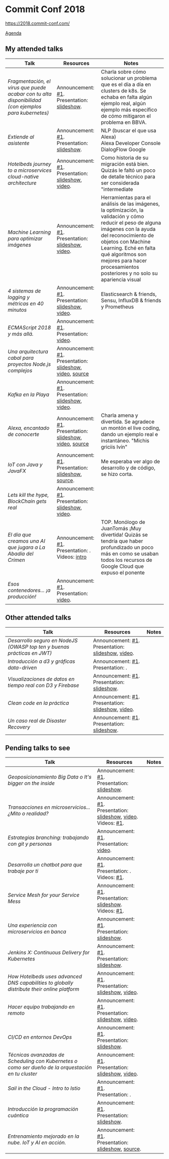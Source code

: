 # Commit Conf 2018

https://2018.commit-conf.com/

[Agenda](https://www.koliseo.com/events/commit-2018/r4p/5630471824211968/agenda#/5116072650866688)

## My attended talks

| Talk | Resources | Notes |
| --- | --- | --- |
| *Fragmentación, el virus que puede acabar con tu alta disponibilidad (con ejemplos para kubernetes)* | Announcement: [#1](https://www.koliseo.com/events/commit-2018/r4p/5630471824211968/agenda#/5116072650866688/5717939168739328). <br /> Presentation: [slideshow](https://speakerdeck.com/agonzalezro/fragmentacion-el-virus-que-puede-acabar-con-tu-alta-disponibilidad-con-ejemplos-para-kubernetes). | Charla sobre cómo solucionar un problema que es el día a día en clusters de k8s. Se echaba en falta algún ejemplo real, algún ejemplo más específico de cómo mitigaron el problema en BBVA. |
| *Extiende al asistente* | Announcement: [#1](https://www.koliseo.com/events/commit-2018/r4p/5630471824211968/agenda#/5116072650866688/5751115173855232). <br /> Presentation: [slideshow](https://www.slideshare.net/adiazcan/commit-conf-2018-extiende-al-asistente). | NLP (buscar el que usa Alexa) <br /> Alexa Developer Console <br /> DialogFlow Google |
| *Hotelbeds journey to a microservices cloud-native architecture* | Announcement: [#1](https://www.koliseo.com/events/commit-2018/r4p/5630471824211968/agenda#/5116072650866688/5740032413401088). <br /> Presentation: [slideshow](https://www.slideshare.net/JordiPuigsegurFigueras/commit-conf-2018-hotelbeds-journey-to-a-microservice-cloudbased-architecture), [video](https://www.youtube.com/watch?v=5H0X65QVF34&feature=youtu.be). | Como historia de su migración está bien. Quizás le faltó un poco de detalle técnico para ser considerada "intermediate |
| *Machine Learning para optimizar imágenes* | Announcement: [#1](https://www.koliseo.com/events/commit-2018/r4p/5630471824211968/agenda#/5116072650866688/5647619430809600). <br /> Presentation: [slideshow](https://slides.com/joanleon/image-optimization-ml-v2/#/), [video](https://www.youtube.com/watch?v=SH6zG6qhJvI&feature=youtu.be). |  Herramientas para el análisis de las imágenes, la optimización, la validación y cómo reducir el peso de alguna imágenes con la ayuda del reconocimiento de objetos con Machine Learning. Eché en falta qué algoritmos son mejores para hacer procesamientos posteriores y no solo su apariencia visual |
| *4 sistemas de logging y métricas en 40 minutos* | Announcement: [#1](https://www.koliseo.com/events/commit-2018/r4p/5630471824211968/agenda#/5116072650866688/5676247317217280). <br /> Presentation: [slideshow](https://speakerdeck.com/lekum/4-logging-and-metrics-systems-in-40-minutes), [video](https://www.youtube.com/watch?v=IlfeNpLLpXs). | Elasticsearch & friends, Sensu, InfluxDB & friends y Prometheus |
| *ECMAScript 2018 y más allá.* | Announcement: [#1](https://www.koliseo.com/events/commit-2018/r4p/5630471824211968/agenda#/5116072650866688/5095592434860032). <br /> Presentation: [video](https://www.youtube.com/watch?v=kGwXDoe0qJ8). |
| *Una arquitectura cabal para proyectos Node.js complejos* | Announcement: [#1](https://www.koliseo.com/events/commit-2018/r4p/5630471824211968/agenda#/5116072650866688/5711359748603904). <br /> Presentation: [slideshow](https://tripu.github.io/Events/2018-11-23_Boadilla-Spain_CEU_Commit-Node/#1), [video](https://www.youtube.com/watch?v=1iXB1YFVGrk), [source](https://github.com/tripu/Events/tree/master/2018-11-23_Boadilla-Spain_CEU_Commit-Node) |
| *Kafka en la Playa* | Announcement: [#1](https://www.koliseo.com/events/commit-2018/r4p/5630471824211968/agenda#/5734118109216768/5677007392210944). <br /> Presentation: [slideshow](https://docs.google.com/presentation/d/1QYxBLc2MCT9xen1T1m53sPTOOQzfT9O2p5X7sXDC8_g/edit#slide=id.g47d57b0e15_0_0), [video](https://www.youtube.com/watch?v=B7t6F7erk2I). |
| *Alexa, encantado de conocerte* | Announcement: [#1](https://www.koliseo.com/events/commit-2018/r4p/5630471824211968/agenda#/5734118109216768/5630923064213504). <br /> Presentation: [slideshow](https://www.slideshare.net/ilopmar/commit-conf-2018-alexa-encantado-de-conocerte), [video](https://www.youtube.com/watch?v=PMDJsI0hzQs&feature=youtu.be), [source](https://github.com/ilopmar/alexa-frases-de-peliculas) | Charla amena y divertida. Se agradece un montón el live coding, dando un ejemplo real e instantáneo. "Michis griciis Ivín" |
| *IoT con Java y JavaFX* | Announcement: [#1](https://www.koliseo.com/events/commit-2018/r4p/5630471824211968/agenda#/5734118109216768/5735002469826560). <br /> Presentation: [slideshow](https://es.slideshare.net/AdrinRomeroCorchado/iot-con-java-y-javafx?qid=767a93da-1cc1-406e-b3cc-d9be7274791a), [source](https://github.com/adrianromero/helloiot). | Me esperaba ver algo de desarrollo y de código, se hizo corta. |
| *Lets kill the hype, BlockChain gets real* | Announcement: [#1](https://www.koliseo.com/events/commit-2018/r4p/5630471824211968/agenda#/5734118109216768/5643309078806528). <br /> Presentation: [slideshow](https://www.slideshare.net/ruchavarri/block-chain-lets-kill-the-hype), [video](https://www.youtube.com/watch?v=-Tq7Rk3nIpU). |
| *El día que creamos una AI que jugara a La Abadía del Crimen* | Announcement: [#1](https://www.koliseo.com/events/commit-2018/r4p/5630471824211968/agenda#/5734118109216768/5664208255451136). <br /> Presentation: . <br /> Videos: [intro](https://twitter.com/EmilioJOcampos/status/1066380978824929284) | TOP. Monólogo de JuanTomás ¡Muy divertida! Quizás se tendría que haber profundizado un poco más en como se usaban todos los recursos de Google Cloud que expuso el ponente 
| *Esos contenedores... ¡a producción!* | Announcement: [#1](https://www.koliseo.com/events/commit-2018/r4p/5630471824211968/agenda#/5734118109216768/5652940677185536). <br /> Presentation: [video](https://www.youtube.com/watch?v=m253ICfDxMs). |

## Other attended talks

| Talk | Resources | Notes |
| --- | --- | --- |
| *Desarrollo seguro en NodeJS (OWASP top ten y buenas prácticas en JWT)* | Announcement: [#1](https://www.koliseo.com/events/commit-2018/r4p/5630471824211968/agenda#/5116072650866688/5169793564934144). <br /> Presentation: [slideshow](https://www.slideshare.net/RalRequeroGarca/desarrollo-seguro-en-nodejs-owasp-top-ten-y-jwt), [video](https://www.youtube.com/watch?v=bMwgLaDyD1w&feature=youtu.be). |
| *Introducción a d3 y gráficas data-driven* | Announcement: [#1](https://www.koliseo.com/events/commit-2018/r4p/5630471824211968/agenda#/5116072650866688/4870375624146944). <br /> Presentation: . |
| *Visualizaciones de datos en tiempo real con D3 y Firebase* | Announcement: [#1](https://www.koliseo.com/events/commit-2018/r4p/5630471824211968/agenda#/5116072650866688/5759418553597952). <br /> Presentation: [slideshow](https://slides.com/jonroji/d3-firebase#/). |
| *Clean code en la práctica* | Announcement: [#1](https://www.koliseo.com/events/commit-2018/r4p/5630471824211968/agenda#/5116072650866688/5656647770832896). <br /> Presentation: [slideshow](https://slides.com/israelsaetaperez/practical-clean-code-commitconf-2018#/), [video](https://www.youtube.com/watch?v=LhbBzc5Spf0&feature=youtu.be). |
| *Un caso real de Disaster Recovery* | Announcement: [#1](https://www.koliseo.com/events/commit-2018/r4p/5630471824211968/agenda#/5734118109216768/5997283774562304). <br /> Presentation: [slideshow](https://docs.google.com/presentation/d/1yLorE9pPjZD_QhiYalP6VATYLG2kr1fmQ1wLr0ROyXI/edit#slide=id.gd0f49655_2_0). |


## Pending talks to see

| Talk | Resources | Notes |
| --- | --- | --- |
| *Geoposicionamiento Big Data o It's bigger on the inside* | Announcement: [#1](https://www.koliseo.com/events/commit-2018/r4p/5630471824211968/agenda#/5116072650866688/5679728186884096). <br /> Presentation: [slideshow](https://es.slideshare.net/JorgeLopezMalla/geoposicionamiento-big-data-o-its-bigger-on-the-inside-commit-conf-2018). |
| *Transacciones en microservicios... ¿Mito o realidad?* | Announcement: [#1](https://www.koliseo.com/events/commit-2018/r4p/5630471824211968/agenda#/5116072650866688/5746168713707520). <br /> Presentation: [slideshow](https://speakerdeck.com/agrande/transacciones-en-microservicios-dot-dot-dot-mito-o-realidad), [video](https://www.youtube.com/watch?v=C1-mS4TpUmo).  <br /> Videos: [#1](https://youtu.be/awoIkFtRHx4). |
| *Estrategias branching: trabajando con git y personas* | Announcement: [#1](https://www.koliseo.com/events/commit-2018/r4p/5630471824211968/agenda#/5116072650866688/5655790924857344). <br /> Presentation: [video](https://www.youtube.com/watch?v=LYn5Tc8O4GE). |
| *Desarrolla un chatbot para que trabaje por ti* | Announcement: [#1](https://www.koliseo.com/events/commit-2018/r4p/5630471824211968/agenda#/5116072650866688/5672294068256768). <br /> Presentation: . <br /> Videos: [#1](https://youtu.be/t4keqhkBrWM). |
| *Service Mesh for your Service Mess* | Announcement: [#1](https://www.koliseo.com/events/commit-2018/r4p/5630471824211968/agenda#/5116072650866688/5683526078824448). <br /> Presentation: [slideshow](https://speakerdeck.com/fllaca/service-mesh-for-your-service-mess). <br /> Videos: [#1](https://youtu.be/mJAfVCt0yBI). |
| *Una experiencia con microservicios en banca* | Announcement: [#1](https://www.koliseo.com/events/commit-2018/r4p/5630471824211968/agenda#/5116072650866688/5766095684239360). <br /> Presentation: [slideshow](https://speakerdeck.com/dav_garcia/commit-2018-a-microservices-experience-in-banking). |
| *Jenkins X: Continuous Delivery for Kubernetes* | Announcement: [#1](https://www.koliseo.com/events/commit-2018/r4p/5630471824211968/agenda#/5116072650866688/5742659054338048). <br /> Presentation: [slideshow](https://speakerdeck.com/csanchez/jenkins-x-continuous-delivery-for-kubernetes). |
| *How Hotelbeds uses advanced DNS capabilities to globally distribute their online platform* | Announcement: [#1](https://www.koliseo.com/events/commit-2018/r4p/5630471824211968/agenda#/5116072650866688/5638470261276672). <br /> Presentation: [slideshow](https://es.slideshare.net/EricJanz/how-hotelbeds-uses-advanced-dns-capabilities-to-globally-distribute-their-online-platform), [video](https://www.youtube.com/watch?v=J6GACPAESAc). |
| *Hacer equipo trabajando en remoto* | Announcement: [#1](https://www.koliseo.com/events/commit-2018/r4p/5630471824211968/agenda#/5116072650866688/5654765501415424). <br /> Presentation: [slideshow](https://speakerdeck.com/alfonsomiranda/hacer-equipo-trabajando-en-remoto), [video](https://www.youtube.com/watch?v=TSGhNlXevUk). |
| *CI/CD en entornos DevOps* | Announcement: [#1](https://www.koliseo.com/events/commit-2018/r4p/5630471824211968/agenda#/5116072650866688/5684448624377856). <br /> Presentation: [slideshow](https://speakerdeck.com/guipal/cd-for-devops-environments). |
| *Técnicas avanzadas de Scheduling con Kubernetes o como ser dueño de la orquestación en tu cluster* | Announcement: [#1](https://www.koliseo.com/events/commit-2018/r4p/5630471824211968/agenda#/5116072650866688/5703323529248768). <br /> Presentation: [slideshow](https://docs.google.com/presentation/d/e/2PACX-1vS1Z0uWcbA7YVyX-efAkJoQF5wner-uNCp_vwVymdeEIU0uZWdFLggHgFS7_p5OtN-DBTRHDPzoQyka/pub#slide=id.p), [video](https://www.youtube.com/watch?v=OiOfpkiOK0I). |
| *Sail in the Cloud - Intro to Istio* | Announcement: [#1](https://www.koliseo.com/events/commit-2018/r4p/5630471824211968/agenda#/5116072650866688/5104188275032064). <br /> Presentation: . |
| *Introducción la programación cuántica* | Announcement: [#1](https://www.koliseo.com/events/commit-2018/r4p/5630471824211968/agenda#/5116072650866688/5706827887017984). <br /> Presentation: [slideshow](https://docs.google.com/presentation/d/1q7GDiX-VzFc8E__09uInRbOMVWABSetdytYzxwDyAS0/edit#slide=id.g35f391192_00). |
| *Entrenamiento mejorado en la nube. IoT y AI en acción.* | Announcement: [#1](https://www.koliseo.com/events/commit-2018/r4p/5630471824211968/agenda#/5116072650866688/5667138228453376). <br /> Presentation: [slideshow](https://speakerdeck.com/albertobat/entrenamiento-mejorado-en-la-nube), [source](https://github.com/albertbatdeveloper/CloudTraining). |


